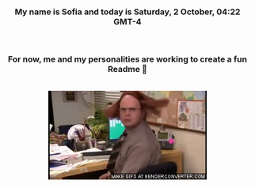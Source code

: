 


<div align="center">
<h3 >My name is Sofia and today is Saturday, 2 October, 04:22 GMT-4</h3><br>
<h3 >For now, me and my personalities are working to create a fun Readme 👋
</h3><br>
<img src='img/dwight.gif' alt='working...'/>
</div>
